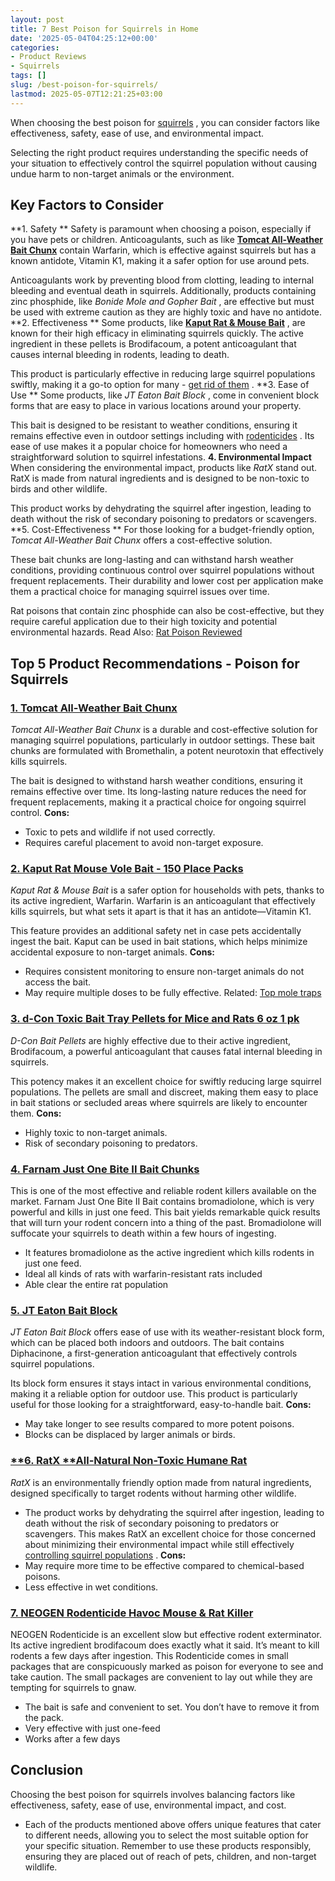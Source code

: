 ```yaml
---
layout: post
title: 7 Best Poison for Squirrels in Home
date: '2025-05-04T04:25:12+00:00'
categories:
- Product Reviews
- Squirrels
tags: []
slug: /best-poison-for-squirrels/
lastmod: 2025-05-07T12:21:25+03:00
---
```


When choosing the best poison for
[squirrels](https://en.wikipedia.org/wiki/Squirrel)
, you can consider factors like effectiveness, safety, ease of use, and environmental impact.

Selecting the right product requires understanding the specific needs of your situation to effectively control the squirrel population without causing undue harm to non-target animals or the environment.
## Key Factors to Consider
**1. Safety **
Safety is paramount when choosing a poison, especially if you have pets or children. Anticoagulants, such as like
[**Tomcat All-Weather Bait Chunx**](https://www.amazon.com/dp/B0071D0DAG/?tag=p-policy-20)
contain Warfarin, which is effective against squirrels but has a known antidote, Vitamin K1, making it a safer option for use around pets.

Anticoagulants work by preventing blood from clotting, leading to internal bleeding and eventual death in squirrels. Additionally, products containing zinc phosphide, like
*Bonide Mole and Gopher Bait*
, are effective but must be used with extreme caution as they are highly toxic and have no antidote.
**2. Effectiveness **
Some products, like
[**Kaput Rat & Mouse Bait**](https://www.amazon.com/dp/B004HFHB60/?tag=p-policy-20)
, are known for their high efficacy in eliminating squirrels quickly. The active ingredient in these pellets is Brodifacoum, a potent anticoagulant that causes internal bleeding in rodents, leading to death.

This product is particularly effective in reducing large squirrel populations swiftly, making it a go-to option for many -
[get rid of them](https://pestpolicy.com/how-to-get-rid-of-squirrels-in-the-yard/)
.
**3. Ease of Use **
Some products, like
*JT Eaton Bait Block*
, come in convenient block forms that are easy to place in various locations around your property.

This bait is designed to be resistant to weather conditions, ensuring it remains effective even in outdoor settings including with
[rodenticides](http://npic.orst.edu/factsheets/rodenticides.html)
. Its ease of use makes it a popular choice for homeowners who need a straightforward solution to squirrel infestations.
**4. Environmental Impact**
When considering the environmental impact, products like
*RatX*
stand out. RatX is made from natural ingredients and is designed to be non-toxic to birds and other wildlife.

This product works by dehydrating the squirrel after ingestion, leading to death without the risk of secondary poisoning to predators or scavengers.
**5. Cost-Effectiveness **
For those looking for a budget-friendly option,
*Tomcat All-Weather Bait Chunx*
offers a cost-effective solution.

These bait chunks are long-lasting and can withstand harsh weather conditions, providing continuous control over squirrel populations without frequent replacements. Their durability and lower cost per application make them a practical choice for managing squirrel issues over time.

Rat poisons that contain zinc phosphide can also be cost-effective, but they require careful application due to their high toxicity and potential environmental hazards.
Read Also:
[Rat Poison Reviewed](https://pestpolicy.com/best-rat-poison/)
## Top 5 Product Recommendations - Poison for Squirrels
### [**1. Tomcat All-Weather Bait Chunx**](https://www.amazon.com/dp/B0071D0DAG/?tag=p-policy-20)
*Tomcat All-Weather Bait Chunx*
is a durable and cost-effective solution for managing squirrel populations, particularly in outdoor settings. These bait chunks are formulated with Bromethalin, a potent neurotoxin that effectively kills squirrels.

The bait is designed to withstand harsh weather conditions, ensuring it remains effective over time. Its long-lasting nature reduces the need for frequent replacements, making it a practical choice for ongoing squirrel control.
**Cons:**
- Toxic to pets and wildlife if not used correctly.
- Requires careful placement to avoid non-target exposure.
### [2. Kaput Rat Mouse Vole Bait - 150 Place Packs](https://www.amazon.com/dp/B0C6BFH4LV/?tag=p-policy-20)
*Kaput Rat & Mouse Bait*
is a safer option for households with pets, thanks to its active ingredient, Warfarin. Warfarin is an anticoagulant that effectively kills squirrels, but what sets it apart is that it has an antidote—Vitamin K1.

This feature provides an additional safety net in case pets accidentally ingest the bait. Kaput can be used in bait stations, which helps minimize accidental exposure to non-target animals.
**Cons:**
- Requires consistent monitoring to ensure non-target animals do not access the bait.
- May require multiple doses to be fully effective.
Related:
[Top mole traps](https://pestpolicy.com/best-mole-traps/)
### [3. d-Con Toxic Bait Tray Pellets for Mice and Rats 6 oz 1 pk](https://www.amazon.com/dp/B0C6BFH4LV/?tag=p-policy-20)
*D-Con Bait Pellets*
are highly effective due to their active ingredient, Brodifacoum, a powerful anticoagulant that causes fatal internal bleeding in squirrels.

This potency makes it an excellent choice for swiftly reducing large squirrel populations. The pellets are small and discreet, making them easy to place in bait stations or secluded areas where squirrels are likely to encounter them.
**Cons:**
- Highly toxic to non-target animals.
- Risk of secondary poisoning to predators.
### [**4. Farnam Just One Bite II Bait Chunks**](https://www.amazon.com/dp/B004HFHB60/?tag=p-policy-20)
This is one of the most effective and reliable rodent killers available on the market.
Farnam Just One Bite II Bait contains bromadiolone, which is very powerful and kills in just one feed.
This bait yields remarkable quick results that will turn your rodent concern into a thing of the past.
Bromadiolone will suffocate your squirrels to death within a few hours of ingesting.
- It features bromadiolone as the active ingredient which kills rodents in just one feed.
- Ideal all kinds of rats with warfarin-resistant rats included
- Able clear the entire rat population
### [**5. JT Eaton Bait Block**](https://www.amazon.com/dp/B07GBQKLWZ/?tag=p-policy-20)
*JT Eaton Bait Block*
offers ease of use with its weather-resistant block form, which can be placed both indoors and outdoors. The bait contains Diphacinone, a first-generation anticoagulant that effectively controls squirrel populations.

Its block form ensures it stays intact in various environmental conditions, making it a reliable option for outdoor use. This product is particularly useful for those looking for a straightforward, easy-to-handle bait.
**Cons:**
- May take longer to see results compared to more potent poisons.
- Blocks can be displaced by larger animals or birds.
### [**6. RatX **All-Natural Non-Toxic Humane Rat](https://www.amazon.com/dp/B00RU6YHII/?tag=p-policy-20)
*RatX*
is an environmentally friendly option made from natural ingredients, designed specifically to target rodents without harming other wildlife.
- The product works by dehydrating the squirrel after ingestion, leading to death without the risk of secondary poisoning to predators or scavengers.
This makes RatX an excellent choice for those concerned about minimizing their environmental impact while still effectively
[controlling squirrel populations](https://pestpolicy.com/best-outdoor-rat-traps/)
.
**Cons:**
- May require more time to be effective compared to chemical-based poisons.
- Less effective in wet conditions.
### [**7. NEOGEN Rodenticide Havoc Mouse & Rat Killer**](https://www.amazon.com/dp/B000I1PJKM/?tag=p-policy-20)
NEOGEN Rodenticide is an excellent slow but effective rodent exterminator. Its active ingredient brodifacoum does exactly what it said. It’s meant to kill rodents a few days after ingestion.
This Rodenticide comes in small packages that are conspicuously marked as poison for everyone to see and take caution. The small packages are convenient to lay out while they are tempting for squirrels to gnaw.
- The bait is safe and convenient to set. You don’t have to remove it from the pack.
- Very effective with just one-feed
- Works after a few days
## Conclusion
Choosing the best poison for squirrels involves balancing factors like effectiveness, safety, ease of use, environmental impact, and cost.
- Each of the products mentioned above offers unique features that cater to different needs, allowing you to select the most suitable option for your specific situation.
Remember to use these products responsibly, ensuring they are placed out of reach of pets, children, and non-target wildlife.
